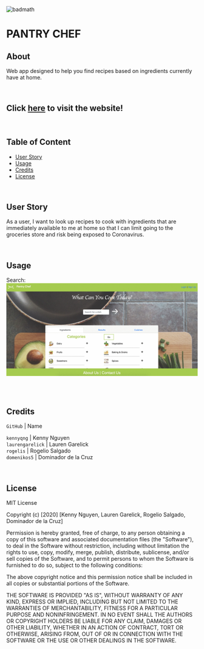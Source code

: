 ![badmath](https://img.shields.io/badge/MIT-License-blue)
# PANTRY CHEF

## About
Web app designed to help you find recipes based on ingredients currently have at home.

<br/>

## Click **[here](https://pantry-chef-kenny.herokuapp.com/)** to visit the website!

<br/>


## Table of Content
* [User Story](#user-story)
* [Usage](#usage)
* [Credits](#credits)
* [License](#license)

<br/>


## User Story
As a user, I want to look up recipes to cook with ingredients that are immediately available to me at home so that I can limit going to the groceries store and risk being exposed to Coronavirus.

<br/>


## Usage

Search:<br/>
![](assets/search.gif)<br/>
<br/>

<br/>


## Credits
`GitHub` | Name<br/>

`kennyqng` | Kenny Nguyen<br/>
`laurengarelick` | Lauren Garelick<br/>
`rogelis` | Rogelio Salgado<br/>
`domenikos5` | Dominador de la Cruz<br/>

<br/>

## License

MIT License

Copyright (c) [2020] [Kenny Nguyen, Lauren Garelick, Rogelio Salgado, Dominador de la Cruz]

Permission is hereby granted, free of charge, to any person obtaining a copy
of this software and associated documentation files (the "Software"), to deal
in the Software without restriction, including without limitation the rights
to use, copy, modify, merge, publish, distribute, sublicense, and/or sell
copies of the Software, and to permit persons to whom the Software is
furnished to do so, subject to the following conditions:

The above copyright notice and this permission notice shall be included in all
copies or substantial portions of the Software.

THE SOFTWARE IS PROVIDED "AS IS", WITHOUT WARRANTY OF ANY KIND, EXPRESS OR
IMPLIED, INCLUDING BUT NOT LIMITED TO THE WARRANTIES OF MERCHANTABILITY,
FITNESS FOR A PARTICULAR PURPOSE AND NONINFRINGEMENT. IN NO EVENT SHALL THE
AUTHORS OR COPYRIGHT HOLDERS BE LIABLE FOR ANY CLAIM, DAMAGES OR OTHER
LIABILITY, WHETHER IN AN ACTION OF CONTRACT, TORT OR OTHERWISE, ARISING FROM,
OUT OF OR IN CONNECTION WITH THE SOFTWARE OR THE USE OR OTHER DEALINGS IN THE
SOFTWARE.